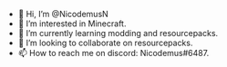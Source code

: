 - 👋 Hi, I’m @NicodemusN
- 👀 I’m interested in Minecraft.
- 🌱 I’m currently learning modding and resourcepacks.
- 💞️ I’m looking to collaborate on resourcepacks.
- 📫 How to reach me on discord: Nicodemus#6487.

<!---
NicodemusN/NicodemusN is a ✨ special ✨ repository because its `README.md` (this file) appears on your GitHub profile.
You can click the Preview link to take a look at your changes.
--->
